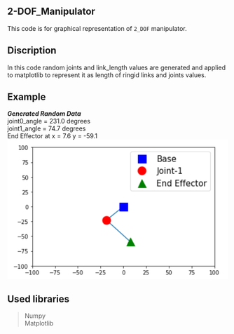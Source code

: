 ## 2-DOF_Manipulator
This code is for graphical representation of `2_DOF` manipulator.    
## Discription 
In this code random joints and link_length values are generated and applied to matplotlib to represent it as length of ringid links and joints values.
## Example
***Generated Random Data***   
joint0_angle = 231.0 degrees      
joint1_angle = 74.7 degrees     
End Effector at x = 7.6 y = -59.1    
![Manipulator](https://raw.githubusercontent.com/devsonni/2-DOF_Manipulator/main/2_DOF_Manipulator.png)
## Used libraries 
> Numpy      
> Matplotlib
